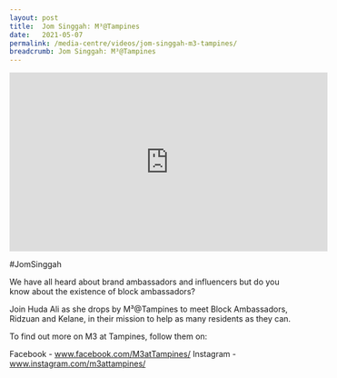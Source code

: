 ```yaml
---
layout: post
title:  Jom Singgah: M³@Tampines
date:   2021-05-07
permalink: /media-centre/videos/jom-singgah-m3-tampines/
breadcrumb: Jom Singgah: M³@Tampines
---
```


<div class="bp-youtube">
<iframe width="560" height="315" src="https://www.youtube.com/embed/PwK6ctOReCw" title="YouTube video player" frameborder="0" allow="accelerometer; autoplay; clipboard-write; encrypted-media; gyroscope; picture-in-picture" allowfullscreen></iframe>
</div>

#JomSinggah

We have all heard about brand ambassadors and influencers but do you know about the existence of block ambassadors?

Join Huda Ali as she drops by M³@Tampines to meet Block Ambassadors, Ridzuan and Kelane, in their mission to help as many residents as they can.

To find out more on M3 at Tampines, follow them on:

Facebook - www.facebook.com/M3atTampines/
Instagram - www.instagram.com/m3attampines/

